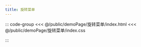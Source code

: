 ```yaml
---
title: 旋转菜单
---
```


::: code-group
<<< @/public/demoPage/旋转菜单/index.html
<<< @/public/demoPage/旋转菜单/index.css

:::